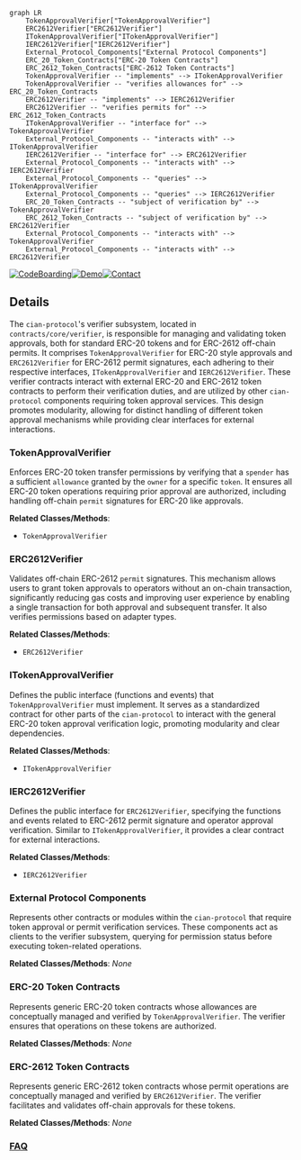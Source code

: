 ```mermaid
graph LR
    TokenApprovalVerifier["TokenApprovalVerifier"]
    ERC2612Verifier["ERC2612Verifier"]
    ITokenApprovalVerifier["ITokenApprovalVerifier"]
    IERC2612Verifier["IERC2612Verifier"]
    External_Protocol_Components["External Protocol Components"]
    ERC_20_Token_Contracts["ERC-20 Token Contracts"]
    ERC_2612_Token_Contracts["ERC-2612 Token Contracts"]
    TokenApprovalVerifier -- "implements" --> ITokenApprovalVerifier
    TokenApprovalVerifier -- "verifies allowances for" --> ERC_20_Token_Contracts
    ERC2612Verifier -- "implements" --> IERC2612Verifier
    ERC2612Verifier -- "verifies permits for" --> ERC_2612_Token_Contracts
    ITokenApprovalVerifier -- "interface for" --> TokenApprovalVerifier
    External_Protocol_Components -- "interacts with" --> ITokenApprovalVerifier
    IERC2612Verifier -- "interface for" --> ERC2612Verifier
    External_Protocol_Components -- "interacts with" --> IERC2612Verifier
    External_Protocol_Components -- "queries" --> ITokenApprovalVerifier
    External_Protocol_Components -- "queries" --> IERC2612Verifier
    ERC_20_Token_Contracts -- "subject of verification by" --> TokenApprovalVerifier
    ERC_2612_Token_Contracts -- "subject of verification by" --> ERC2612Verifier
    External_Protocol_Components -- "interacts with" --> TokenApprovalVerifier
    External_Protocol_Components -- "interacts with" --> ERC2612Verifier
```

[![CodeBoarding](https://img.shields.io/badge/Generated%20by-CodeBoarding-9cf?style=flat-square)](https://github.com/CodeBoarding/GeneratedOnBoardings)[![Demo](https://img.shields.io/badge/Try%20our-Demo-blue?style=flat-square)](https://www.codeboarding.org/demo)[![Contact](https://img.shields.io/badge/Contact%20us%20-%20contact@codeboarding.org-lightgrey?style=flat-square)](mailto:contact@codeboarding.org)

## Details

The `cian-protocol`'s verifier subsystem, located in `contracts/core/verifier`, is responsible for managing and validating token approvals, both for standard ERC-20 tokens and for ERC-2612 off-chain permits. It comprises `TokenApprovalVerifier` for ERC-20 style approvals and `ERC2612Verifier` for ERC-2612 permit signatures, each adhering to their respective interfaces, `ITokenApprovalVerifier` and `IERC2612Verifier`. These verifier contracts interact with external ERC-20 and ERC-2612 token contracts to perform their verification duties, and are utilized by other `cian-protocol` components requiring token approval services. This design promotes modularity, allowing for distinct handling of different token approval mechanisms while providing clear interfaces for external interactions.

### TokenApprovalVerifier
Enforces ERC-20 token transfer permissions by verifying that a `spender` has a sufficient `allowance` granted by the `owner` for a specific `token`. It ensures all ERC-20 token operations requiring prior approval are authorized, including handling off-chain `permit` signatures for ERC-20 like approvals.


**Related Classes/Methods**:

- `TokenApprovalVerifier`


### ERC2612Verifier
Validates off-chain ERC-2612 `permit` signatures. This mechanism allows users to grant token approvals to operators without an on-chain transaction, significantly reducing gas costs and improving user experience by enabling a single transaction for both approval and subsequent transfer. It also verifies permissions based on adapter types.


**Related Classes/Methods**:

- `ERC2612Verifier`


### ITokenApprovalVerifier
Defines the public interface (functions and events) that `TokenApprovalVerifier` must implement. It serves as a standardized contract for other parts of the `cian-protocol` to interact with the general ERC-20 token approval verification logic, promoting modularity and clear dependencies.


**Related Classes/Methods**:

- `ITokenApprovalVerifier`


### IERC2612Verifier
Defines the public interface for `ERC2612Verifier`, specifying the functions and events related to ERC-2612 permit signature and operator approval verification. Similar to `ITokenApprovalVerifier`, it provides a clear contract for external interactions.


**Related Classes/Methods**:

- `IERC2612Verifier`


### External Protocol Components
Represents other contracts or modules within the `cian-protocol` that require token approval or permit verification services. These components act as clients to the verifier subsystem, querying for permission status before executing token-related operations.


**Related Classes/Methods**: _None_

### ERC-20 Token Contracts
Represents generic ERC-20 token contracts whose allowances are conceptually managed and verified by `TokenApprovalVerifier`. The verifier ensures that operations on these tokens are authorized.


**Related Classes/Methods**: _None_

### ERC-2612 Token Contracts
Represents generic ERC-2612 token contracts whose permit operations are conceptually managed and verified by `ERC2612Verifier`. The verifier facilitates and validates off-chain approvals for these tokens.


**Related Classes/Methods**: _None_



### [FAQ](https://github.com/CodeBoarding/GeneratedOnBoardings/tree/main?tab=readme-ov-file#faq)
